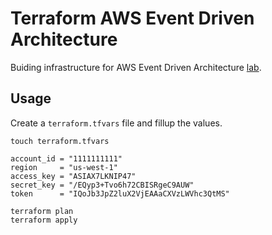 # Terraform AWS Event Driven Architecture

Buiding infrastructure for AWS Event Driven Architecture [lab](https://catalog.us-east-1.prod.workshops.aws/workshops/63320e83-6abc-493d-83d8-f822584fb3cb/en-US).

## Usage

Create a `terraform.tfvars` file and fillup the values.

```shell
touch terraform.tfvars
```

```hcl
account_id = "1111111111"
region     = "us-west-1"
access_key = "ASIAX7LKNIP47"
secret_key = "/EQyp3+Tvo6h72CBISRgeC9AUW"
token      = "IQoJb3JpZ2luX2VjEAAaCXVzLWVhc3QtMS"
```

```shell
terraform plan
terraform apply
```
